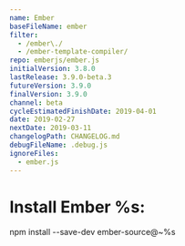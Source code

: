 ```yaml
---
name: Ember
baseFileName: ember
filter:
  - /ember\./
  - /ember-template-compiler/
repo: emberjs/ember.js
initialVersion: 3.8.0
lastRelease: 3.9.0-beta.3
futureVersion: 3.9.0
finalVersion: 3.9.0
channel: beta
cycleEstimatedFinishDate: 2019-04-01
date: 2019-02-27
nextDate: 2019-03-11
changelogPath: CHANGELOG.md
debugFileName: .debug.js
ignoreFiles:
  - ember.js
---
```

# Install Ember %s:
npm install --save-dev ember-source@~%s
